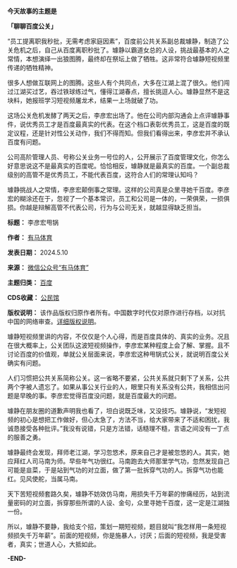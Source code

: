 **今天故事的主题是** 


**「聊聊百度公关」** 


“员工提离职我秒批，无需考虑家庭因素”，百度前公共关系副总裁璩静，制造了公关危机之后，自己从百度离职秒批了。璩静以霸道女总的人设，挑战最基本的人之常情，本想演绎一出狼图腾，最终却在祭坛上做了牺牲。这非常符合璩静短视频里传递的牺牲精神。


很多人想做互联网上的图腾。这些人有个共同点，大多在江湖上混了很久。他们闯过江湖买过艺，吞过铁球练过气，懂得江湖春点，擅长挑逗人心。璩静显然不是这块料，她报班学习短视频屠龙术，结果一上场就破了功。


这场公关危机发酵了两天之后，李彦宏出场了。他在公司内部沟通会上点评璩静事件，说优秀员工才是百度最真实的代表。在这个档口表彰优秀员工，这是百度的既定议程，还是针对性公关动作，我们不得而知。但我们看得出来，李彦宏并不承认百度有问题。


公司高阶管理人员、号称公关业务一号位的人，公开展示了百度管理文化，你怎么好意思说这不是最真实的百度呢。恰恰相反，璩静就是最真实的百度。一个副总裁级别的高管不是优秀员工，不能代表百度，这符合人们的常理认知吗？


璩静挑战人之常情，李彦宏颠倒事之常理。这样的公司真是众里寻她千百度。李彦宏的糊涂还在于，忽视了一个基本常识，员工和公司是一体的，一荣俱荣，一损俱损。你越是辩解高管不代表公司，行为与公司无关，就越显得缺乏担当。




**标题：** 李彦宏甩锅  

**作者：** [有马体育](https://chinadigitaltimes.net/space/有马体育)  

**发表日期：** 2024.5.10  

**来源：** [微信公众号“有马体育”](https://web.archive.org/web/https://mp.weixin.qq.com/s/86SHVkQLTZzSX8hF4qCQ3A)  

**主题归类：** [百度](https://chinadigitaltimes.net/space/百度)  

**CDS收藏：** [公民馆](https://chinadigitaltimes.net/space/%E5%85%AC%E6%B0%91%E9%A6%86)  

**版权说明：** 该作品版权归原作者所有。中国数字时代仅对原作进行存档，以对抗中国的网络审查。[详细版权说明](https://chinadigitaltimes.net/chinese/copyright)。


璩静短视频里讲的内容，不仅仅是个人心得，而是百度具体的、真实的业务。况且在很大概率上，公关团队这波短视频操作，李彦宏某种程度上会了解、掌握。且不讨论百度的价值观，单就公关层面来说，李彦宏这种甩锅式公关，就说明百度公关确实有问题。


人们习惯把公共关系简称公关。这一省略不要紧，公共关系就只剩下了关系，公共两个字被人遗忘了。如果从事公关行业的人，眼里只有关系没有公共，我相信出问题是早晚的事。李彦宏觉得百度没问题，就是百度最大的问题。


璩静在朋友圈的道歉声明我也看了，坦白说既乏味，又没技巧。璩静说，“发短视频的初心是想把工作做好，但心太急了，方法不当，给大家带来了不适和困扰，我诚恳接受各种批评。”我没有说错，只是方法错，话糙理不糙，言语之间没有一丁点的服善之勇。


璩静最终会发现，拜师老江湖，学习忽悠术，原来自己才是被忽悠的人。其实，她应拜红人司马南为师。早些年气功很红。马南跑去大师那里学气功，忽然发现自己可能是韭菜，于是站到气功的对立面，做了第一批拆穿气功的人。拆穿气功也能红。见风使舵，当属马南。


天下苦短视频套路久矣，璩静不妨效仿马南，用损失千万年薪的惨痛经历，站到流量密码的对立面，拆穿那些所谓的人设、金句，众里寻她千百度，这一定是江湖独一份。


所以，璩静不要静，我给支个招，策划一期短视频，题目就叫“我怎样用一条短视频损失千万年薪”。前面的短视频，你是施暴人，讨厌；后面的短视频，我是受害者，真实；世道人心，大抵如此。


**-END-** 

